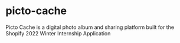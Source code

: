 # picto-cache
Picto Cache is a digital photo album and sharing platform built for the Shopify 2022 Winter Internship Application
